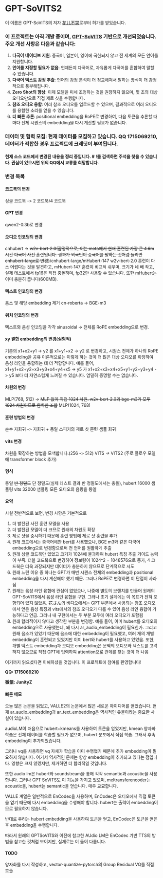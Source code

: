 # GPT-SoVITS2

이 이름은 GPT-SoVITS의 저자 [花儿不哭](https://space.bilibili.com/5760446?spm_id_from=333.337.0.0)로부터 허가를 받았습니다.
### 이 프로젝트는 아직 개발 중이며, [GPT-SoVITS](https://github.com/RVC-Boss/GPT-SoVITS) 기반으로 개선되었습니다. 주요 개선 사항은 다음과 같습니다:

1. **다국어 네이티브 지원**: 중국어, 일본어, 영어에 국한되지 않고 전 세계의 모든 언어를 지원합니다.
2. **언어를 지정할 필요가 없음**: 언제든지 다국어로, 자유롭게 다국어를 혼합하여 말할 수 있습니다.
3. **다국어 텍스트 감정 추출**: 언어의 감정 분석이 더 정교해져서 말하는 방식이 더 감정적으로 풍부해집니다.
4. **Zero Shot의 향상**: 이제 모델을 미세 조정하는 것을 권장하지 않으며, 몇 초의 대상 오디오만으로 직접 제로 샷을 수행합니다.
5. **참조 오디오 융합**: 여러 참조 오디오를 업로드할 수 있으며, 결과적으로 여러 오디오를 융합한 소리를 얻을 수 있습니다.
6. **더 빠른 추론**: positional embedding을 RoPE로 변경하여, 다음 토큰을 추론할 때마다 전체 시퀀스의 embedding을 다시 계산할 필요가 없습니다.

### **데이터 및 협력 모집**: 현재 데이터를 모집하고 있습니다. QQ 1715069210, 데이터가 적합한 경우 프로젝트에 크레딧이 부여됩니다.

#### 현재 소스 코드에서 변경된 내용을 정리 중입니다. # !를 검색하면 주석을 찾을 수 있습니다. 관심이 있으시면 위의 QQ에서 교류를 희망합니다.

### 변경 목록

#### 코드북의 변경
싱글 코드북 -> 2 코드북/4 코드북
#### GPT 변경
qwen2-0.3b로 변경
#### 오디오 인코딩의 변경
cnhubert -> ~~w2v-bert-2.0(잠정적으로, 이는 meta에서 현재 훈련된 가장 큰 4.6m 시간 다국어 사전 훈련입니다. 결과가 외국인이 중국어를 말하는 것처럼 들리면 cnhubert-large로 변경)~~/cnhubert-large/mHubert-147
w2v-bert-2.0 훈련이 다소 어렵다는 것을 발견하고, mHubert-147 훈련이 비교적 쉬우며, 크기가 네 배 작고, 실제 테스트에서 fp16은 직접 충돌하며, fp32만 사용할 수 있습니다. 또한 mHubert는 이미 충분히 큽니다(600MB).
#### 텍스트 인코딩의 변경
음소 및 해당 embedding 제거
cn-roberta -> BGE-m3
#### 위치 인코딩의 변경
텍스트와 음성 인코딩을 각각 sinusoidal -> 전체를 RoPE embedding으로 변경.
#### xy 결합 embedding의 변경(실험적)
기존의
x1+x2+y1 -> y2
를
x1+y1+x2 -> y2
로 변경하고, 시퀀스 전체가 하나의 RoPE embedding을 공유
이론적으로는 이렇게 하는 것이 더 많은 대상 오디오를 확장하여 음성 라인을 융합하는 데 더 적합합니다.
예를 들어,
x1+y1+x2+y2+x3+y3+x4+y4+x5 -> y5
가
x1+x2+x3+x4+x5+y1+y2+y3+y4 -> y5
보다 더 자연스럽게 느껴질 수 있습니다. 엄밀히 증명할 수는 없습니다.
#### 차원의 변경
MLP(768, 512) -> ~~MLP 없이 직접 1024 차원. w2v-bert-2.0과 bge-m3가 모두 1024 차원이므로 완벽한 조합~~ MLP(1024, 768)
#### 훈련 방법의 변경
순수 자회귀 -> 자회귀 + 동일 스피커의 제로 샷 훈련 샘플 회귀
#### vits 변경
차원을 확장하는 방법을 모색합니다.(256 -> 512) VITS -> VITS2 (주로 플로우 모델에 transformer block 추가)
#### 형식
통일 ~~반 정밀도~~ 단 정밀도(실제 테스트 결과 반 정밀도에서는 충돌), hubert 16000 샘플링 vits 32000 샘플링 모든 오디오의 음량을 통일
#### 요약
사실 전반적으로 보면, 변경 사항은 기본적으로
1. 더 발전된 사전 훈련 모델을 사용
2. 더 발전된 모델이 더 크므로 원래의 차원도 확장
3. 제로 샷을 중시하기 때문에 훈련 방법에 제로 샷 훈련을 추가
4. 원래 코드에서는 중국어에만 bert를 사용했으나, BGE m3와 같은 다국어 embedding으로 변경함으로써 전 언어를 원활하게 추출
5. 원래 싱글 코드북만 있었고 크기가 1024에 불과하여 hubert 특징 추출 가이드 능력이 부족. 더블 코드북으로 변경하여 정보량이 1024^2 = 1048576으로 증가, 4 코드북은 더욱 과장되지만 데이터가 충분하지 않으므로 단계적으로 시도
6. 원래 느린 이유 중 하나는 GPT가 매번 시퀀스 전체의 embedding과 positional embedding을 다시 계산해야 했기 때문. 그러나 RoPE로 변경하면 이 단점이 사라짐
7. 원래는 음성 라인 융합에 관심이 없었으나, 나중에 별도의 브랜치를 만들어 원래의 GPT-SoVITS에서 음성 라인 융합을 구현. 그러나 초기 설계에는 이 목표가 전혀 포함되어 있지 않았음. 花さん의 비디오에서는 GPT 부분에서 사용되는 참조 오디오에서 얻은 음성 특징과 vits에서의 참조 오디오가 다를 수 있어 음성 라인 융합이 가능하다고 언급. 그러나 내 구현에서는 두 부분 모두에 여러 오디오가 포함됨
8. 원래 합리적이지 않다고 생각한 부분을 변경함. 예를 들어, 이미 hubert를 오디오의 embedding으로 사용했는데, 왜 다시 ar_audio_embedding이 필요한가. 그리고 원래 음소가 있었기 때문에 음소에 대한 embedding이 필요했고, 여러 개의 개별 embedding이 훈련되고 있었지만 이미 bert와 hubert를 사용하고 있었음. 또한, 개별 텍스트 embedding과 오디오 embedding은 문맥의 오디오와 텍스트를 고려하지 않으므로 직접 GPT에 입력하여 attention으로 관계를 찾는 것이 더 나음

여기까지 읽으셨다면 이해하셨을 것입니다. 이 프로젝트에 참여를 환영합니다!

**QQ: 1715069210**

**微信: JunityZ**

#### 빠른 메모
오늘 많은 논문을 읽었고, VALLE2의 논문에서 많은 새로운 아이디어를 얻었습니다. 현재 ar_audio_embedding과 ar_text_embedding은 역사적인 유물이라는 중요한 사실이 있습니다.

audioLM이 처음으로 hubert+kmeans를 사용하여 토큰을 얻었지만, kmean 양자화 학습은 전체 데이터를 학습할 필요가 없으며, hubert 분포에서 직접 학습. 그래서 후속 embedding이 추가되었습니다.

그러나 vq를 사용하면 vq 자체가 학습을 이미 수행했기 때문에 추가 embedding이 필요하지 않습니다. 여기서 역사적인 문제는 항상 embedding이 추가되고 있다는 점입니다. 영향은 크지 않겠지만, 제거하면 더 합리적일 것입니다.

또한 audio lm은 hubert와 soundstream을 통해 각각 semantic과 acoustic을 사용합니다. 그러나 GPT SoVITS도 이 기능을 가지고 있으며, meltransferencoder는 acoustic을, hubert는 semantic을 얻습니다. 매우 교묘합니다.

VALLE 계열은 일반적으로 EnCodec을 사용하며, EnCodec은 오디오에서 직접 토큰을 얻기 때문에 다시 embedding을 수행해야 합니다. hubert는 출력이 embedding이므로 필요하지 않습니다.

반대로 우리는 hubert embedding을 사용하여 토큰을 얻고, EnCodec은 토큰을 얻은 후 embedding을 수행합니다.

따라서 원래의 GPTSoVITS와 이전에 참고한 AUdio LM은 EnCodec 기반 TTS의 방법을 참고한 것처럼 보이지만, 실제로는 이 둘이 다릅니다.

#### TODO
양자화를 다시 작성하고, vector-quantize-pytorch의 Group Residual VQ를 직접 호출
